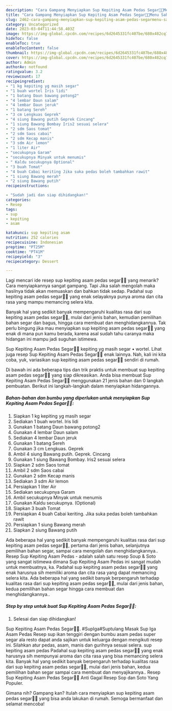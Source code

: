 ```yaml
---
description: "Cara Gampang Menyiapkan Sup Kepiting Asam Pedas Segar🦀🍋Menu Sahur"
title: "Cara Gampang Menyiapkan Sup Kepiting Asam Pedas Segar🦀🍋Menu Sahur"
slug: 2462-cara-gampang-menyiapkan-sup-kepiting-asam-pedas-segarmenu-sahur
category: Uncategorized
date: 2023-03-04T11:44:58.403Z
image: https://img-global.cpcdn.com/recipes/6d2645331fc407be/680x482cq70/sup-kepiting-asam-pedas-segar-foto-resep-utama.jpg
hideToc: false
enableToc: true
enableTocContent: false
thumbnail: https://img-global.cpcdn.com/recipes/6d2645331fc407be/680x482cq70/sup-kepiting-asam-pedas-segar-foto-resep-utama.jpg
cover: https://img-global.cpcdn.com/recipes/6d2645331fc407be/680x482cq70/sup-kepiting-asam-pedas-segar-foto-resep-utama.jpg
author: Admin
authorAv: notfound
ratingvalue: 3.2
reviewcount: 17
recipeingredient:
- "1 kg kepiting yg masih segar"
- "1 buah wortel Iris lidi"
- "1 batang Daun bawang potong2"
- "4 lembar Daun salam"
- "4 lembar Daun jeruk"
- "1 batang Sereh"
- "3 cm Lengkuas Geprek"
- "4 siung Bawang putih Geprek Cincang"
- "1 siung Bawang Bombay Iris2 sesuai selera"
- "2 sdm Saos tomat"
- "2 sdm Saos cabai"
- "2 sdm Kecap manis"
- "3 sdm Air lemon"
- "1 liter Air"
- "secukupnya Garam"
- "secukupnya Minyak untuk menumis"
- " Kaldu secukupnya Optional"
- "3 buah Tomat"
- "4 buah Cabai keriting Jika suka pedas boleh tambahkan rawit"
- "1 siung Bawang merah"
- "2 siung Bawang putih"
recipeinstructions:

- "Sudah jadi dan siap dihidangkan!"
categories:
- Resep
tags:
- sup
- kepiting
- asam

katakunci: sup kepiting asam 
nutrition: 252 calories
recipecuisine: Indonesian
preptime: "PT25M"
cooktime: "PT41M"
recipeyield: "3"
recipecategory: Dessert

---
```



Lagi mencari ide resep sup kepiting asam pedas segar🦀🍋 yang menarik? Cara menyiapkannya sangat gampang. Tapi Jika salah mengolah maka hasilnya tidak akan memuaskan dan bahkan tidak sedap. Padahal sup kepiting asam pedas segar🦀🍋 yang enak selayaknya punya aroma dan cita rasa yang mampu memancing selera kita.


Banyak hal yang sedikit banyak mempengaruhi kualitas rasa dari sup kepiting asam pedas segar🦀🍋, mulai dari jenis bahan, kemudian pemilihan bahan segar dan bagus, hingga cara membuat dan menghidangkannya. Tak perlu bingung jika mau menyiapkan sup kepiting asam pedas segar🦀🍋 yang enak di mana pun kamu berada, karena asal sudah tahu caranya maka hidangan ini mampu jadi suguhan istimewa.

Sup Kepiting Asam Pedas Segar🦀🍋 kepiting yg masih segar • wortel. Lihat juga resep Sup Kepiting Asam Pedas Segar🦀🍋 enak lainnya. Nah, kali ini kita coba, yuk, variasikan sup kepiting asam pedas segar🦀🍋 sendiri di rumah.


Di bawah ini ada beberapa tips dan trik praktis untuk membuat sup kepiting asam pedas segar🦀🍋 yang siap dikreasikan. Anda bisa membuat Sup Kepiting Asam Pedas Segar🦀🍋 menggunakan 21 jenis bahan dan 0 langkah pembuatan. Berikut ini langkah-langkah dalam menyiapkan hidangannya.

<!--inarticleads1-->

##### Bahan-bahan dan bumbu yang diperlukan untuk menyiapkan Sup Kepiting Asam Pedas Segar🦀🍋:

1. Siapkan 1 kg kepiting yg masih segar
1. Sediakan 1 buah wortel. Iris lidi
1. Gunakan 1 batang Daun bawang potong2
1. Gunakan 4 lembar Daun salam
1. Sediakan 4 lembar Daun jeruk
1. Gunakan 1 batang Sereh
1. Gunakan 3 cm Lengkuas. Geprek
1. Ambil 4 siung Bawang putih. Geprek. Cincang
1. Gunakan 1 siung Bawang Bombay. Iris2 sesuai selera
1. Siapkan 2 sdm Saos tomat
1. Ambil 2 sdm Saos cabai
1. Gunakan 2 sdm Kecap manis
1. Sediakan 3 sdm Air lemon
1. Persiapkan 1 liter Air
1. Sediakan secukupnya Garam
1. Ambil secukupnya Minyak untuk menumis
1. Gunakan  Kaldu secukupnya. (Optional)
1. Siapkan 3 buah Tomat
1. Persiapkan 4 buah Cabai keriting. Jika suka pedas boleh tambahkan rawit
1. Persiapkan 1 siung Bawang merah
1. Siapkan 2 siung Bawang putih


Ada beberapa hal yang sedikit banyak mempengaruhi kualitas rasa dari sup kepiting asam pedas segar🦀🍋, pertama dari jenis bahan, selanjutnya pemilihan bahan segar, sampai cara mengolah dan menghidangkannya.. Resep Sup Kepiting Asam Pedas - adalah salah satu resep Soup &amp; Soto yang sangat istimewa dimana Sup Kepiting Asam Pedas ini sangat mudah untuk membuatnya, ka. Padahal sup kepiting asam pedas segar🦀🍋 yang enak harusnya sih memiliki aroma dan cita rasa yang dapat memancing selera kita. Ada beberapa hal yang sedikit banyak berpengaruh terhadap kualitas rasa dari sup kepiting asam pedas segar🦀🍋, mulai dari jenis bahan, kedua pemilihan bahan segar hingga cara membuat dan menghidangkannya.. 

<!--inarticleads2-->

##### Step by step untuk buat Sup Kepiting Asam Pedas Segar🦀🍋:


1. Selesai dan siap dihidangkan!

Sup Kepiting Asam Pedas Segar🦀🍋. #SupIga#Suptulang Masak Sup Iga Asam Pedas Resep sup ikan tenggiri dengan bumbu asam pedas super segar ala resto dapat anda sajikan untuk keluarga dengan mengikuti resep ini. Silahkan atur pedas, asam, manis dan gurihnya sesuai selera. sup kepiting asam pedas Padahal sup kepiting asam pedas segar🦀🍋 yang enak harusnya sih mempunyai aroma dan cita rasa yang bisa memancing selera kita. Banyak hal yang sedikit banyak berpengaruh terhadap kualitas rasa dari sup kepiting asam pedas segar🦀🍋, mulai dari jenis bahan, kedua pemilihan bahan segar sampai cara membuat dan menyajikannya.. Resep Sup Kepiting Asam Pedas Segar🦀🍋 Anti Gagal Resep Sop dan Soto Yang Populer. 

Gimana nih? Gampang kan? Itulah cara menyiapkan sup kepiting asam pedas segar🦀🍋 yang bisa anda lakukan di rumah. Semoga bermanfaat dan selamat mencoba!
